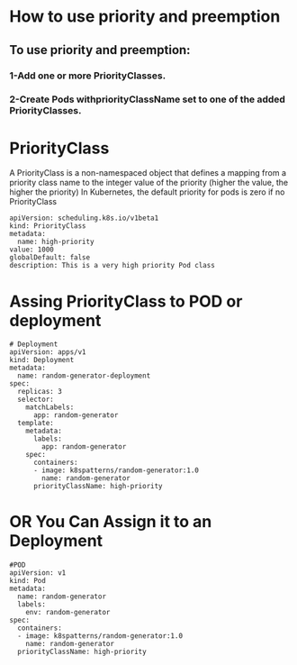 # How to use priority and preemption
## To use priority and preemption:
### 1-Add one or more PriorityClasses.
### 2-Create Pods withpriorityClassName set to one of the added PriorityClasses.

# PriorityClass 
A PriorityClass is a non-namespaced object that defines a mapping from a priority class name to the integer value of the priority (higher the value, the higher the priority)
In Kubernetes, the default priority for pods is zero if no PriorityClass
```
apiVersion: scheduling.k8s.io/v1beta1
kind: PriorityClass
metadata:
  name: high-priority
value: 1000
globalDefault: false
description: This is a very high priority Pod class
```
# Assing PriorityClass to POD or deployment

```
# Deployment
apiVersion: apps/v1
kind: Deployment
metadata:
  name: random-generator-deployment
spec:
  replicas: 3
  selector:
    matchLabels:
      app: random-generator
  template:
    metadata:
      labels:
        app: random-generator
    spec:
      containers:
      - image: k8spatterns/random-generator:1.0
        name: random-generator
      priorityClassName: high-priority
```
# OR You Can Assign it to an Deployment
```
#POD 
apiVersion: v1
kind: Pod
metadata:
  name: random-generator
  labels:
    env: random-generator
spec:
  containers:
  - image: k8spatterns/random-generator:1.0
    name: random-generator
  priorityClassName: high-priority

```
